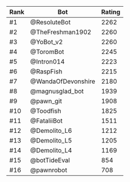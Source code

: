 Rank|Bot|Rating
---|---|---
#1|@ResoluteBot|2262
#2|@TheFreshman1902|2260
#3|@YoBot_v2|2260
#4|@ToromBot|2245
#5|@Intron014|2223
#6|@RaspFish|2215
#7|@WandaOfDevonshire|2180
#8|@magnusglad_bot|1939
#9|@pawn_git|1908
#10|@Toodfish|1825
#11|@FataliiBot|1511
#12|@Demolito_L6|1212
#13|@Demolito_L5|1205
#14|@Demolito_L4|1169
#15|@botTideEval|854
#16|@pawnrobot|708
